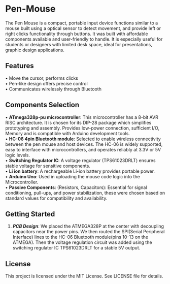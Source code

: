 # Pen-Mouse
The Pen Mouse is a compact, portable input device functions similar to a mouse built using a optical sensor to detect movement, and provide left or right clicks functionality through buttons. It was built with affordable components available and user-friendly to handle. It is especially useful for students or designers with limited desk space, ideal for presentations, graphic design applications.
## Features
• Move the cursor, performs clicks <br>
• Pen-like design offers precise control <br>
• Communicates wirelessly through Bluetooth
## Components Selection
• __ATmega328p-pu microcontroller__: This microcontroller has a 8-bit AVR RISC architecture. It is chosen for its DIP-28 package which simplifies prototyping and assembly. Provides low-power connection, sufficient I/O, Memory and is compatible with Arduino development tools. <br>
• __HC-06 4pin Bluetooth module__: Selected to enable wireless connectivity between the pen mouse and host devices. The HC-06 is widely supported, easy to interface with microcontrollers, and operates reliably at 3.3V or 5V logic levels. <br>
• __Switching Regulator IC__: A voltage regulator (TPS61023DRLT) ensures stable voltage for sensitive components. <br>
• __Li ion battery__: A rechargeable Li-ion battery provides portable power. <br>
• __Arduino Uno__: Used in uploading the mouse code logic into the Microcontroller. <br>
• __Passive Components__: (Resistors, Capacitors): Essential for signal conditioning, pull-ups, and power stabilization, these were chosen based on standard values for compatibility and availability.
## Getting Started
1. ___PCB Design___: We placed the ATMEGA328P at the center with decoupling capacitors near the power pins. We then routed the SPI(Serial Peripheral Interface) lines to the HC-06 Bluetooth module(pins 10-13 on the ATMEGA). Then the voltage regulation circuit was added using the switching regulator IC TPS61023DRLT for a stable 5V output.
## License
This project is licensed under the MIT License. See LICENSE file for details.
